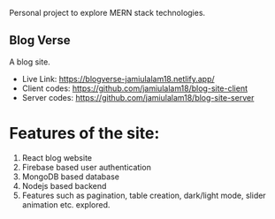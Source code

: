 Personal project to explore MERN stack technologies.

## Blog Verse
A blog site.


- Live Link: https://blogverse-jamiulalam18.netlify.app/
- Client codes: https://github.com/jamiulalam18/blog-site-client
- Server codes: https://github.com/jamiulalam18/blog-site-server

# Features of the site:
1. React blog website
2. Firebase based user authentication
3. MongoDB based database
4. Nodejs based backend
5. Features such as pagination, table creation, dark/light mode, slider animation etc. explored.


